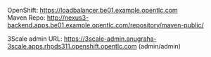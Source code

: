 
OpenShift: https://loadbalancer.be01.example.opentlc.com  
Maven Repo: http://nexus3-backend.apps.be01.example.opentlc.com/repository/maven-public/  




3Scale admin URL: https://3scale-admin.anugraha-3scale.apps.rhpds311.openshift.opentlc.com   (admin/admin)  

